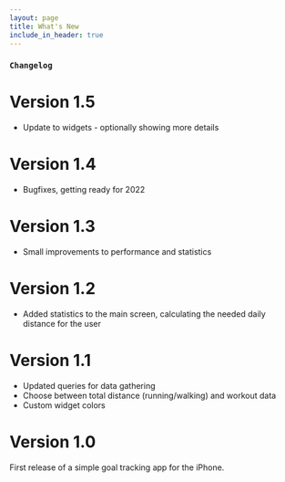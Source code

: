 ```yaml
---
layout: page
title: What's New
include_in_header: true
---
```



### `Changelog`

# **Version 1.5**
- Update to widgets - optionally showing more details

# **Version 1.4**
- Bugfixes, getting ready for 2022

# **Version 1.3**
- Small improvements to performance and statistics

# **Version 1.2**
- Added statistics to the main screen, calculating the needed daily distance for the user

# **Version 1.1**
- Updated queries for data gathering
- Choose between total distance (running/walking) and workout data
- Custom widget colors

# **Version 1.0**
First release of a simple goal tracking app for the iPhone. 

